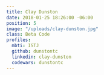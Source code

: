 ```yaml
---
title: Clay Dunston
date: 2018-01-25 18:26:00 -06:00
position: 5
image: "/uploads/clay-dunston.jpg"
class: Beta Code
profiles:
  mbti: ISTJ
  github: dunstontc
  linkedin: clay-dunston
  codewars: dunstontc
---
```


